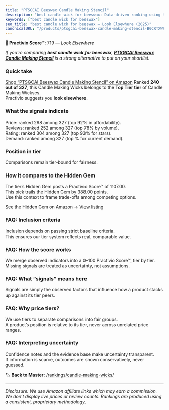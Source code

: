 ```yaml
---
title: "PTSGCAI Beeswax Candle Making Stencil"
description: "best candle wick for beeswax: Data-driven ranking using the Practivio Score™. Positioned by quality, value, demand, findability, momentum."
keywords: ["best candle wick for beeswax"]
seo_title: "best candle wick for beeswax — Look Elsewhere (2025)"
canonicalURL: "/products/ptsgcai-beeswax-candle-making-stencil-B0CRTXWPC2/"
---
```


**🚫 Practivio Score™:** 719 — _Look Elsewhere_


*If you're comparing **best candle wick for beeswax**, **[PTSGCAI Beeswax Candle Making Stencil](https://www.amazon.com/dp/B0CRTXWPC2?tag=practivio-20)** is a strong alternative to put on your shortlist.*
### Quick take
[Shop “PTSGCAI Beeswax Candle Making Stencil” on Amazon](https://www.amazon.com/dp/B0CRTXWPC2?tag=practivio-20)
Ranked **240 out of 327**, this Candle Making Wicks belongs to the **Top Tier tier** of Candle Making Wickses.  
Practivio suggests you **look elsewhere**.

### What the signals indicate
Price: ranked 298 among 327 (top 92% in affordability).  
Reviews: ranked 252 among 327 (top 78% by volume).  
Rating: ranked 304 among 327 (top 93% for stars).  
Demand: ranked  among 327 (top % for current demand).

### Position in tier
Comparisons remain tier-bound for fairness.

### How it compares to the Hidden Gem
The tier’s Hidden Gem posts a Practivio Score™ of 1107.00.  
This pick trails the Hidden Gem by 388.00 points.  
Use this context to frame trade-offs among competing options.  

See the Hidden Gem on Amazon → [View listing](https://www.amazon.com/dp/B0BFFY23VX?tag=practivio-20)

### FAQ: Inclusion criteria
Inclusion depends on passing strict baseline criteria.  
This ensures our tier system reflects real, comparable value.

### FAQ: How the score works
We merge observed indicators into a 0–100 Practivio Score™, tier by tier.  
Missing signals are treated as uncertainty, not assumptions.

### FAQ: What “signals” means here
Signals are simply the observed factors that influence how a product stacks up against its tier peers.

### FAQ: Why price tiers?
We use tiers to separate comparisons into fair groups.  
A product’s position is relative to its tier, never across unrelated price ranges.

### FAQ: Interpreting uncertainty
Confidence notes and the evidence base make uncertainty transparent.  
If information is scarce, outcomes are shown conservatively, never guessed.


🏷️ **Back to Master:** [/rankings/candle-making-wicks/](/rankings/candle-making-wicks/)

---
_Disclosure: We use Amazon affiliate links which may earn a commission. We don’t display live prices or review counts. Rankings are produced using a consistent, proprietary methodology._
